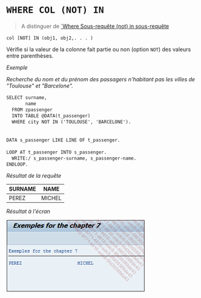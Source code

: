 # **`WHERE COL (NOT) IN`**

> A distinguer de [`Where Sous-requête (not) in sous-requête](<../../09_SQL_Select/31_where_sous-requête_(not)_in_sous-requête.md>)

```JS
col [NOT] IN (obj1, obj2,. . . )
```

Vérifie si la valeur de la colonne fait partie ou non (option `NOT`) des valeurs entre parenthèses.

_Exemple_

_Recherche du nom et du prénom des passagers n'habitant pas les villes de "Toulouse" et "Barcelone"._

```JS
SELECT surname,
       name
  FROM zpassenger
  INTO TABLE @DATA(t_passenger)
  WHERE city NOT IN ('TOULOUSE', 'BARCELONE').


DATA s_passenger LIKE LINE OF t_passenger.

LOOP AT t_passenger INTO s_passenger.
  WRITE:/ s_passenger-surname, s_passenger-name.
ENDLOOP.
```

_Résultat de la requête_

| **SURNAME** | **NAME** |
| ----------- | -------- |
| PEREZ       | MICHEL   |

_Résultat à l'écran_

![](../../00_Ressources/09_28_01.png)
